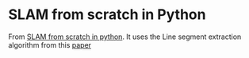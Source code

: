 # SLAM from scratch in Python

From [SLAM from scratch in python](https://www.youtube.com/watch?v=2GJuEIh4xGo&t=0s).
It uses the Line segment extraction algorithm from this [paper](./gao-et-al-2018-a-line-segment-extraction-algorithm-using-laser-data-based-on-seeded-region-growing.pdf)